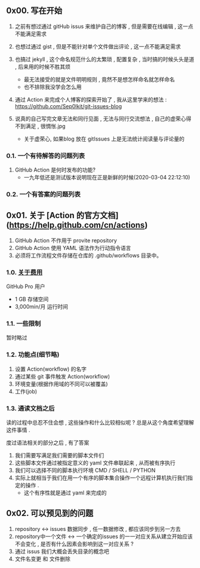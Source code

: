 ## 0x00. 写在开始

1. 之前有想过通过 gitHub issus 来维护自己的博客 , 但是需要在线编辑 , 这一点不能满足需求
2. 也想过通过 gist , 但是不能针对单个文件做出评论 , 这一点不能满足需求
3. 也搞过 jekyll , 这个命名规范什么的太繁琐 , 配置复杂 , 当时搞的时候头头是道 , 后来用的时候不胜其烦
    - 最无法接受的就是文件明明规则 , 竟然不是想怎样命名就怎样命名 
    - 也不排除我没学会怎么用

4. 通过 Action 来完成个人博客的探索开始了 , 我从这里学来的想法 : https://github.com/Sep0lkit/git-issues-blog

5. 说真的自己写完文章无法和同行见面 , 无法与同行交流想法 , 自己的虚荣心得不到满足 , 很惆怅.jpg
    * 关于虚荣心, 如果blog 放在 gitIssues 上是无法统计阅读量与评论量的

### 0.1. 一个有待解答的问题列表
1. GitHub Action 是何时发布的功能?
    * 一九年低还是测试版本说明现在正是新鲜的时候(2020-03-04 22:12:10)


### 0.2. 一个有答案的问题列表


## 0x01. 关于 [Action 的官方文档] (https://help.github.com/cn/actions)

1. GitHub Action 不作用于 provite repository
2. GitHub Action 使用 YAML 语法作为行动指令语言 
3. 必须将工作流程文件存储在仓库的 .github/workflows 目录中。

### 1.0. [关于费用](https://help.github.com/cn/github/setting-up-and-managing-billing-and-payments-on-github/about-billing-for-github-actions)

GitHub Pro 用户 
* 1 GB 存储空间
* 3,000min/月 运行时间 

### 1.1. 一些限制
暂时略过

### 1.2. 功能点(细节略)
1. 设置 Action(workflow) 的名字
2. 通过某些 git 事件触发 Action(workflow)
3. 环境变量(根据作用域的不同可以被覆盖)
4. 工作(job)

### 1.3. 通读文档之后
读的过程中总忍不住会想 , 这些操作和什么比较相似呢 ? 总是从这个角度希望理解这件事情 .

度过语法相关的部分之后 , 有了答案

1. 我们需要写满足我们需要的脚本文件们
2. 这些脚本文件通过被指定意义的 yaml 文件串联起来 , 从而被有序执行
3. 我们可以选择不同的脚本执行环境 CMD / SHELL / PYTHON 
4. 实际上就相当于我们在用一个有序的脚本集合操作一个远程计算机执行我们指定的操作 .
    - 这个有序性就是通过 yaml 来完成的



## 0x02. 可以预见到的问题
1. repository <-> issues 数据同步 , 任一数据修改 , 都应该同步到另一方去
2. repository中一个文件 <-> 一个确定的issues 的一一对应关系从建立开始应该不会变化 , 是否有什么因素会影响到这一对应关系 ?
3. 通过 issus 我们大概会丢失目录的概念吧
4. 文件名变更 和 文件删除